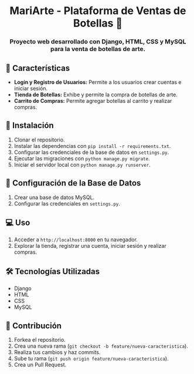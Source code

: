 <h1 align="center">MariArte - Plataforma de Ventas de Botellas 🍶</h1>

<h3 align="center">Proyecto web desarrollado con Django, HTML, CSS y MySQL para la venta de botellas de arte.</h3>

## 🌟 Características

- **Login y Registro de Usuarios:** Permite a los usuarios crear cuentas e iniciar sesión.
- **Tienda de Botellas:** Exhibe y permite la compra de botellas de arte.
- **Carrito de Compras:** Permite agregar botellas al carrito y realizar compras.

## 🚀 Instalación

1. Clonar el repositorio.
2. Instalar las dependencias con `pip install -r requirements.txt`.
3. Configurar las credenciales de la base de datos en `settings.py`.
4. Ejecutar las migraciones con `python manage.py migrate`.
5. Iniciar el servidor local con `python manage.py runserver`.

## 🔧 Configuración de la Base de Datos

1. Crear una base de datos MySQL.
2. Configurar las credenciales en `settings.py`.

## 💻 Uso

1. Acceder a `http://localhost:8000` en tu navegador.
2. Explorar la tienda, registrar una cuenta, iniciar sesión y realizar compras.

## 🛠️ Tecnologías Utilizadas

- Django
- HTML
- CSS
- MySQL

## 🤝 Contribución

1. Forkea el repositorio.
2. Crea una nueva rama (`git checkout -b feature/nueva-caracteristica`).
3. Realiza tus cambios y haz commits.
4. Sube tu rama (`git push origin feature/nueva-caracteristica`).
5. Crea un Pull Request.
